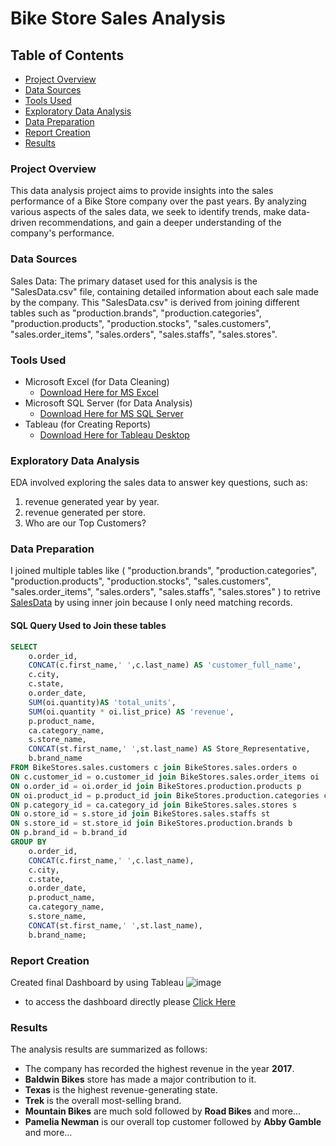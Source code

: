 # Bike Store Sales Analysis

## Table of Contents
- [Project Overview](#project-overview)
- [Data Sources](#data-sources)
- [Tools Used](#tools-used)
- [Exploratory Data Analysis](#exploratory-data-analysis)
- [Data Preparation](#data-preparation)
- [Report Creation](#report-creation)
- [Results](#results)

### Project Overview
This data analysis project aims to provide insights into the sales performance of a Bike Store company over the past years. By analyzing various aspects of the sales data, we seek to identify trends, make data-driven recommendations, and gain a deeper understanding of the company's performance.

### Data Sources
Sales Data: The primary dataset used for this analysis is the "SalesData.csv" file, containing detailed information about each sale made by the company.
This "SalesData.csv" is derived from joining different tables such as "production.brands", "production.categories", "production.products", "production.stocks", "sales.customers", "sales.order_items", "sales.orders", "sales.staffs", "sales.stores".

### Tools Used
- Microsoft Excel (for Data Cleaning)
    - [Download Here for MS Excel](https://www.microsoft.com/en-in/microsoft-365/previous-versions/microsoft-excel-2010)
- Microsoft SQL Server (for Data Analysis)
    - [Download Here for MS SQL Server](https://learn.microsoft.com/en-us/sql/ssms/download-sql-server-management-studio-ssms?view=sql-server-ver16)
- Tableau (for Creating Reports)
    - [Download Here for Tableau Desktop](https://www.tableau.com/products/desktop/download)

### Exploratory Data Analysis
EDA involved exploring the sales data to answer key questions, such as:

1. revenue generated year by year.
2. revenue generated per store.
3. Who are our Top Customers?

### Data Preparation
I joined multiple tables like (
  "production.brands",
  "production.categories",
  "production.products",
  "production.stocks",
  "sales.customers",
  "sales.order_items",
  "sales.orders",
  "sales.staffs",
  "sales.stores"
) to retrive [SalesData](https://drive.google.com/file/d/1KW8827rp_HlR_r5T5AKtAHXhJ9hAZebP/view?usp=sharing) by using inner join because I only need matching records.

#### SQL Query Used to Join these tables
```SQL
SELECT
	o.order_id,
	CONCAT(c.first_name,' ',c.last_name) AS 'customer_full_name',
	c.city,
	c.state,
	o.order_date,
	SUM(oi.quantity)AS 'total_units',
	SUM(oi.quantity * oi.list_price) AS 'revenue',
	p.product_name,
	ca.category_name,
	s.store_name,
	CONCAT(st.first_name,' ',st.last_name) AS Store_Representative,
	b.brand_name
FROM BikeStores.sales.customers c join BikeStores.sales.orders o
ON c.customer_id = o.customer_id join BikeStores.sales.order_items oi
ON o.order_id = oi.order_id join BikeStores.production.products p
ON oi.product_id = p.product_id join BikeStores.production.categories ca
ON p.category_id = ca.category_id join BikeStores.sales.stores s
ON o.store_id = s.store_id join BikeStores.sales.staffs st
ON s.store_id = st.store_id join BikeStores.production.brands b
ON p.brand_id = b.brand_id
GROUP BY
	o.order_id,
	CONCAT(c.first_name,' ',c.last_name),
	c.city,
	c.state,
	o.order_date,
	p.product_name,
	ca.category_name,
	s.store_name,
	CONCAT(st.first_name,' ',st.last_name),
	b.brand_name;
```

### Report Creation
Created final Dashboard by using Tableau
![image](https://github.com/Shivam7370/BikeStore_Sales_Analysis/assets/92902294/f1f812b7-11fb-4be3-b02f-3d043861cc7d)
- to access the dashboard directly please [Click Here](https://public.tableau.com/views/BikeStore_Executive_Dashboard/Dashboard1?:language=en-US&:sid=&:display_count=n&:origin=viz_share_link)


### Results
The analysis results are summarized as follows:
- The company has recorded the highest revenue in the year **2017**.
- **Baldwin Bikes** store has made a major contribution to it.
- **Texas** is the highest revenue-generating state.
- **Trek** is the overall most-selling brand.
- **Mountain Bikes** are much sold followed by **Road Bikes** and more...
- **Pamelia Newman** is our overall top customer followed by **Abby Gamble** and more...
